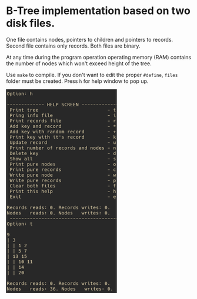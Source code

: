 # B-Tree implementation based on two disk files. 
One file contains nodes, pointers to children and pointers to records. Second file contains only records. Both files are binary.

At any time during the program operation operating memory (RAM) contains the number of nodes which won't exceed height of the tree.

Use `make` to compile. If you don't want to edit the proper `#define`, `files` folder must be created. Press `h` for help window to pop up.


![alt](https://github.com/Batawi/B_Tree/blob/master/btree.png)


